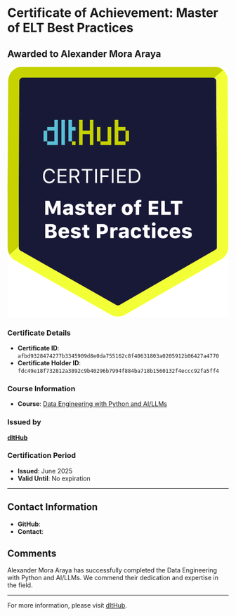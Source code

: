 
# Certificate of Achievement: Master of ELT Best Practices

## Awarded to **Alexander Mora Araya**

![Course Image](../badges/dlt_master_elt_best_practices_badge.png)

### Certificate Details
- **Certificate ID**: `afbd9328474277b3345909d8e0da755162c8f40631803a0205912b06427a4770`
- **Certificate Holder ID**: `fdc49e18f732812a3892c9b40296b7994f884ba718b1560132f4eccc92fa5ff4`

### Course Information
- **Course**: [Data Engineering with Python and AI/LLMs](https://www.youtube.com/watch?v=T23Bs75F7ZQ)

### Issued by
[**dltHub**](https://dlthub.com/) 

### Certification Period
- **Issued**: June 2025
- **Valid Until**: No expiration

---

## Contact Information
- **GitHub**: 
- **Contact**: 

## Comments
Alexander Mora Araya has successfully completed the Data Engineering with Python and AI/LLMs. We commend their dedication and expertise in the field.

---

For more information, please visit [dltHub](https://dlthub.com/).
    